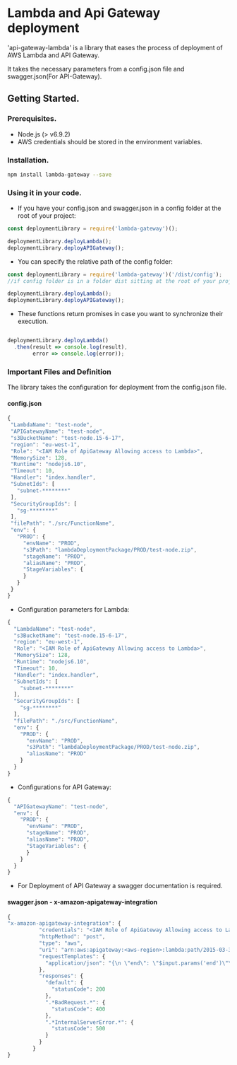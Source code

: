 # Lambda and Api Gateway deployment

'api-gateway-lambda' is a library that eases the process of deployment of AWS Lambda and API Gateway. 

It takes the necessary parameters from a config.json file and swagger.json(For API-Gateway).

## Getting Started.

### Prerequisites.
- Node.js (> v6.9.2)
- AWS credentials should be stored in the environment variables.

### Installation.

```bash
npm install lambda-gateway --save
```
### Using it in your code.

- If you have your config.json and swagger.json in a config folder at the root of your project:

```typescript
const deploymentLibrary = require('lambda-gateway')();

deploymentLibrary.deployLambda();
deploymentLibrary.deployAPIGateway();
```
- You can specify the relative path of the config folder:

```typescript
const deploymentLibrary = require('lambda-gateway')('/dist/config'); 
//if config folder is in a folder dist sitting at the root of your project.

deploymentLibrary.deployLambda();
deploymentLibrary.deployAPIGateway();
```

- These functions return promises in case you want to synchronize their execution.

```typescript

deploymentLibrary.deployLambda()
  .then(result => console.log(result),
        error => console.log(error));

```


### Important Files and Definition

The library takes the configuration for deployment from the config.json file.

#### config.json


 ```typescript
{
  "LambdaName": "test-node",
  "APIGatewayName": "test-node",
  "s3BucketName": "test-node.15-6-17",
  "region": "eu-west-1",
  "Role": "<IAM Role of ApiGateway Allowing access to Lambda>",
  "MemorySize": 128,
  "Runtime": "nodejs6.10",
  "Timeout": 10,
  "Handler": "index.handler",
  "SubnetIds": [
    "subnet-********"
  ],
  "SecurityGroupIds": [
    "sg-********"
  ],
  "filePath": "./src/FunctionName", 
  "env": {
    "PROD": {
      "envName": "PROD",
      "s3Path": "lambdaDeploymentPackage/PROD/test-node.zip",
      "stageName": "PROD",
      "aliasName": "PROD",
      "StageVariables": {
      }
    }
  }
}
 ```

 - Configuration parameters for Lambda:

```typescript
{
  "LambdaName": "test-node",
  "s3BucketName": "test-node.15-6-17",
  "region": "eu-west-1",
  "Role": "<IAM Role of ApiGateway Allowing access to Lambda>",
  "MemorySize": 128,
  "Runtime": "nodejs6.10",
  "Timeout": 10,
  "Handler": "index.handler",
  "SubnetIds": [
    "subnet-********"
  ],
  "SecurityGroupIds": [
    "sg-********"
  ],
  "filePath": "./src/FunctionName", 
  "env": {
    "PROD": {
      "envName": "PROD",
      "s3Path": "lambdaDeploymentPackage/PROD/test-node.zip",
      "aliasName": "PROD"
    }
  }
}
```

- Configurations for API Gateway:

```typescript
{
  "APIGatewayName": "test-node",
  "env": {
    "PROD": {
      "envName": "PROD",
      "stageName": "PROD",
      "aliasName": "PROD",
      "StageVariables": {
      }
    }
  }
}
```
- For Deployment of API Gateway a swagger documentation is required.

#### swagger.json - x-amazon-apigateway-integration

```typescript
{
"x-amazon-apigateway-integration": {
          "credentials": "<IAM Role of ApiGateway Allowing access to Lambda>",
          "httpMethod": "post",
          "type": "aws",
          "uri": "arn:aws:apigateway:<aws-region>:lambda:path/2015-03-31/functions/arn:aws:lambda:<aws-region>:<aws-account-number>:function:<function-name>:<alias-name>/invocations",
          "requestTemplates": {
            "application/json": "{\n \"end\": \"$input.params('end')\"\n}"
          },
          "responses": {
            "default": {
              "statusCode": 200
            },
            ".*BadRequest.*": {
              "statusCode": 400
            },
            ".*InternalServerError.*": {
              "statusCode": 500
            }
          }
        }
}
```
